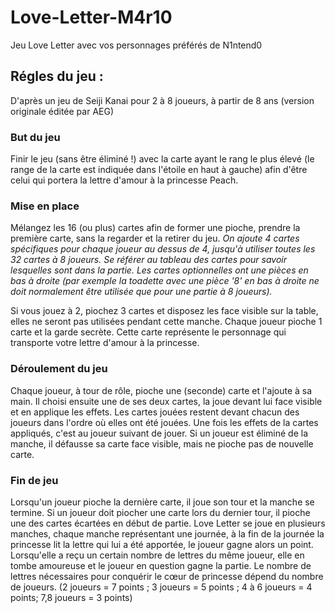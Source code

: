 # Love-Letter-M4r10
Jeu Love Letter avec vos personnages préférés de N1ntend0

## Régles du jeu : 

D'après un jeu de Seiji Kanai
pour 2 à 8 joueurs, à partir de 8 ans (version originale éditée par AEG)

### But du jeu
Finir le jeu (sans être éliminé !) avec la carte ayant le rang le plus élevé (le range de la carte est indiquée dans l'étoile en haut à gauche) afin d'être celui qui portera la lettre d'amour à la princesse Peach.

### Mise en place
Mélangez les 16 (ou plus) cartes afin de former une pioche, prendre la première carte, sans la regarder et la retirer du jeu.
*On ajoute 4 cartes spécifiques pour chaque joueur au dessus de 4, jusqu'à utiliser toutes les 32 cartes à 8 joueurs.
Se référer au tableau des cartes pour savoir lesquelles sont dans la partie.
Les cartes optionnelles ont une pièces en bas à droite (par exemple la toadette avec une pièce '8' en bas à droite ne doit normalement être utilisée que pour une partie à 8 joueurs).*

Si vous jouez à 2, piochez 3 cartes et disposez les face visible sur la table, elles ne seront pas utilisées pendant cette manche.
Chaque joueur pioche 1 carte et la garde secrète. Cette carte représente le personnage qui transporte votre lettre d'amour à la princesse.

### Déroulement du jeu
Chaque joueur, à tour de rôle, pioche une (seconde) carte et l'ajoute à sa main.
Il choisi ensuite une de ses deux cartes, la joue devant lui face visible et en applique les effets. Les cartes jouées restent devant chacun des joueurs dans l'ordre où elles ont été jouées.
Une fois les effets de la cartes appliqués, c'est au joueur suivant de jouer.
Si un joueur est éliminé de la manche, il défausse sa carte face visible, mais ne pioche pas de nouvelle carte. 

### Fin de jeu
Lorsqu'un joueur pioche la dernière carte, il joue son tour et la manche se termine. Si un joueur doit piocher une carte lors du dernier tour, il pioche une des cartes écartées en début de partie.
Love Letter se joue en plusieurs manches, chaque manche représentant une journée, à la fin de la journée la princesse lit la lettre qui lui a été apportée, le joueur gagne alors un point.
Lorsqu'elle a reçu un certain nombre de lettres du même joueur, elle en tombe amoureuse et le joueur en question gagne la partie.
Le nombre de lettres nécessaires pour conquérir le cœur de princesse dépend du nombre de joueurs. (2 joueurs = 7 points ; 3 joueurs = 5 points ; 4 à 6 joueurs = 4 points; 7,8 joueurs = 3 points)
